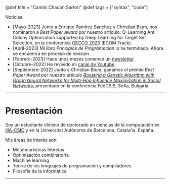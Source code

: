 @def title = "Camilo Chacón Sartori"
@def tags = ["syntax", "code"]

Noticias: 
 - [Mayo-2023] Junto a Enrique Ramírez Sánchez y Christian Blum, nos nominaron a *Best Paper Award* por nuestro artículo: Q-Learning Ant Colony Optimization supported by Deep Learning for Target Set Selection, en la conferencia [GECCO 2023](https://gecco-2023.sigevo.org/Best-Paper-Nominations#&sort%5Bwptrackerlist23-1%5D=0-0&filter%5Bwptrackerlist23-1%5D=eco--) (ECOM Track).
 - [Abril-2023] Mi libro *Principios de Programación* lo he terminado. Ahora se encuentra en proceso de revisión. 
 - [Febrero-2023] Hace unos meses comencé un [newsletter](camilocs.substack.com/). 
 - [Octubre-2022] He revivido mi [canal de Youtube](https://www.youtube.com/channel/UCmvwiEa3m6mrgjIbDyZr0ag).
 - [Septiembre-2022] Junto a Christian Blum, ganamos el premio *Best Paper Award* por nuestro artículo [*Boosting a Genetic Algorithm with Graph Neural Networks for Multi-Hop Influence Maximization in Social Networks*](https://www.researchgate.net/publication/364080120_Boosting_a_Genetic_Algorithm_with_Graph_Neural_Networks_for_Multi-Hop_Influence_Maximization_in_Social_Networks), presentado en la conferencia FedCSIS, Sofía, Bulgaria.

---

# Presentación

 <!-- \tableofcontents you can use \toc as well -->

Soy un estudiante chileno de doctorado en ciencias de la computación en [IIIA-CSIC](https://www.iiia.csic.es/en-us/people/person/?person_id=161) y en la Universitat Autònoma de Barcelona, Cataluña, España. 

Mis áreas de interés son:

* Metaheurísticas híbridas
* Optimización combinatoria
* Machine learning
* Teoría de los lenguajes de programación y compiladores
* Filosofía de la informática

---
